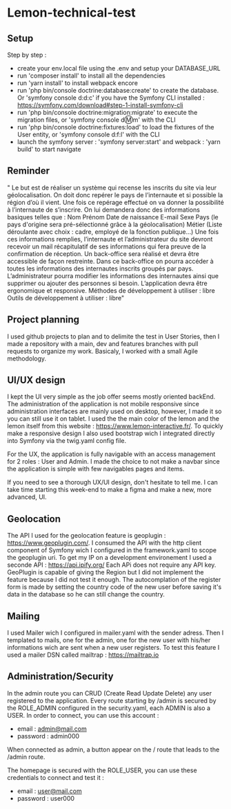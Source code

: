 # Lemon-technical-test

## Setup

Step by step :

- create your env.local file using the .env and setup your DATABASE_URL
- run 'composer install' to install all the dependencies
- run 'yarn install' to install webpack encore
- run 'php bin/console doctrine:database:create' to create the database. Or 'symfony console d:d:c' if you have the Symfony CLI installed : https://symfony.com/download#step-1-install-symfony-cli
- run 'php bin/console doctrine:migration:migrate' to execute the migration files, or 'symfony console d:m:m' with the CLI
- run 'php bin/console doctrine:fixtures:load' to load the fixtures of the User entity, or 'symfony console d:f:l' with the CLI
- launch the symfony server : 'symfony server:start' and webpack : 'yarn build' to start navigate

## Reminder

"
Le but est de réaliser un système qui recense les inscrits du site via leur géolocalisation.
On doit donc repérer le pays de l’internaute et si possible la région d’où il vient.
Une fois ce repérage effectué on va donner la possibilité à l’internaute de s’inscrire.
On lui demandera donc des informations basiques telles que :
Nom
Prénom
Date de naissance
E-mail
Sexe
Pays (le pays d'origine sera pré-sélectionné grâce à la géolocalisation)
Métier (Liste déroulante avec choix : cadre, employé de la fonction publique…)
Une fois ces informations remplies, l’internaute et l’administrateur du site devront recevoir un mail récapitulatif de ses informations qui fera preuve de la confirmation de réception.
Un back-office sera réalisé et devra être accessible de façon restreinte. Dans ce back-office on pourra accéder à toutes les informations des internautes inscrits groupés par pays.
L’administrateur pourra modifier les informations des internautes ainsi que supprimer ou ajouter des personnes si besoin.
L’application devra être ergonomique et responsive.
Méthodes de développement à utiliser : libre
Outils de développement à utiliser : libre"

## Project planning

I used github projects to plan and to delimite the test in User Stories, then I made a repository with a main, dev and features branches with pull requests to organize my work.
Basicaly, I worked with a small Agile methodology.

## UI/UX design

I kept the UI very simple as the job offer seems mostly oriented backEnd. The administration of the application is not mobile responsive since administration interfaces are mainly used on desktop, however, I made it so you can still use it on tablet. I used the the main color of the lemon and the lemon itself from this website : https://www.lemon-interactive.fr/. To quickly make a responsive design I also used bootstrap wich I integrated directly into Symfony via the twig.yaml config file.

For the UX, the application is fully navigable with an access management for 2 roles : User and Admin. I made the choice to not make a navbar since the application is simple with few navigables pages and items.

If you need to see a thorough UX/UI design, don't hesitate to tell me. I can take time starting this week-end to make a figma and make a new, more advanced, UI.

## Geolocation

The API I used for the geolocation feature is geoplugin : https://www.geoplugin.com/. I consumed the API with the http client component of Symfony wich I configured in the framework.yaml to scope the geoplugin uri. To get my IP on a development environement I used a seconde API : https://api.ipify.org/
Each APi does not require any API key.
GeoPlugin is capable of giving the Region but I did not implement the feature because I did not test it enough.
The autocomplation of the register form is made by setting the country code of the new user before saving it's data in the database so he can still change the country.

## Mailing

I used Mailer wich I configured in mailer.yaml with the sender adress. Then I templated to mails, one for the admin, one for the new user with his/her informations wich are sent when a new user registers.
To test this feature I used a mailer DSN called mailtrap : https://mailtrap.io

## Administration/Security

In the admin route you can CRUD (Create Read Update Delete) any user registered to the application.
Every route starting by /admin is secured by the ROLE_ADMIN configured in the security.yaml, each ADMIN is also a USER.
In order to connect, you can use this account :

- email : admin@mail.com
- password : admin000

When connected as admin, a button appear on the / route that leads to the /admin route.

The homepage is secured with the ROLE_USER, you can use these credentials to connect and test it :

- email : user@mail.com
- password : user000
